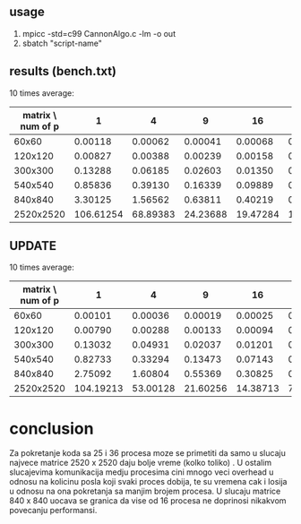 ## usage

1) mpicc -std=c99 CannonAlgo.c -lm -o out
2) sbatch "script-name"

## results (bench.txt)

10 times average:

|matrix \ num of p  |    1      |    4     |    9     |   16     |   25     |   36    |
| ----------------- | --------- | -------  | -------  | -------  | -------  | ------- |
| 60x60             | 0.00118   | 0.00062  | 0.00041  | 0.00068  | 0.05928  | 0.08503 |
| 120x120           | 0.00827   | 0.00388  | 0.00239  | 0.00158  | 0.04132  | 0.04375 |
| 300x300           | 0.13288   | 0.06185  | 0.02603  | 0.01350  | 0.06008  | 0.09080 |
| 540x540           | 0.85836   | 0.39130  | 0.16339  | 0.09889  | 0.17405  | 0.12207 |
| 840x840           | 3.30125   | 1.56562  | 0.63811  | 0.40219  | 0.45967  | 0.38120 |
| 2520x2520         | 106.61254 | 68.89383 | 24.23688 | 19.47284 | 11.05175 | 9.13515 |

## UPDATE

10 times average:

|matrix \ num of p  |    1      |    4     |    9     |   16     |   25     |   36    |
| ----------------- | --------- | -------  | -------  | -------  | -------  | ------- |
| 60x60             | 0.00101   | 0.00036  | 0.00019  | 0.00025  | 0.00035  | 0.00034 |
| 120x120           | 0.00790   | 0.00288  | 0.00133  | 0.00094  | 0.00081  | 0.00087 |
| 300x300           | 0.13032   | 0.04931  | 0.02037  | 0.01201  | 0.00783  | 0.00564 |
| 540x540           | 0.82733   | 0.33294  | 0.13473  | 0.07143  | 0.04532  | 0.03068 |
| 840x840           | 2.75092   | 1.60804  | 0.55369  | 0.30825  | 0.19856  | 0.12308 |
| 2520x2520         | 104.19213 | 53.00128 | 21.60256 | 14.38713 | 7.16330  | 5.03271 |

# conclusion 

Za pokretanje koda sa 25 i 36 procesa moze se primetiti da samo u slucaju najvece matrice 2520 x 2520 daju bolje vreme (kolko toliko) . 
U ostalim slucajevima komunikacija medju procesima cini mnogo veci overhead u odnosu na kolicinu posla koji svaki proces dobija, te su
vremena cak i losija u odnosu na ona pokretanja sa manjim brojem procesa. U slucaju matrice 840 x 840 uocava se granica da vise od 16 
procesa ne doprinosi nikakvom povecanju performansi.


